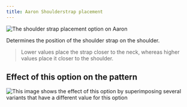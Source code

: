 ```yaml
---
title: Aaron Shoulderstrap placement
---
```


![The shoulder strap placement option on Aaron](./shoulderstrapplacement.svg)

Determines the position of the shoulder strap on the shoulder.

> Lower values place the strap closer to the neck, whereas higher values place it closer to the shoulder.


## Effect of this option on the pattern
![This image shows the effect of this option by superimposing several variants that have a different value for this option](aaron_shoulderstrapplacement_sample.svg "Effect of this option on the pattern")